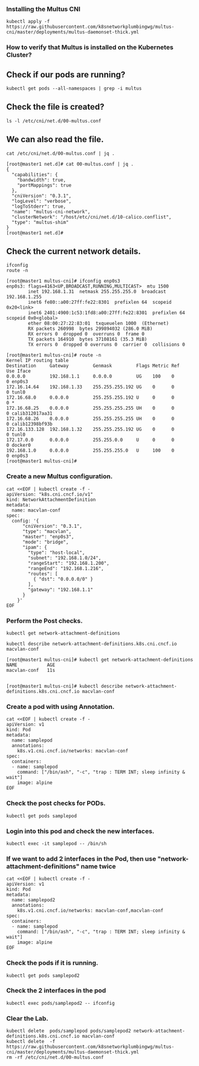 
### Installing the Multus CNI
```
kubectl apply -f https://raw.githubusercontent.com/k8snetworkplumbingwg/multus-cni/master/deployments/multus-daemonset-thick.yml
```

### How to verify that Multus is installed on the Kubernetes Cluster?
## Check if our pods are running?
```
kubectl get pods --all-namespaces | grep -i multus
```

## Check the file is created?
```
ls -l /etc/cni/net.d/00-multus.conf
```
## We can also read the file.
```
cat /etc/cni/net.d/00-multus.conf | jq .
```
```
[root@master1 net.d]# cat 00-multus.conf | jq .
{
  "capabilities": {
    "bandwidth": true,
    "portMappings": true
  },
  "cniVersion": "0.3.1",
  "logLevel": "verbose",
  "logToStderr": true,
  "name": "multus-cni-network",
  "clusterNetwork": "/host/etc/cni/net.d/10-calico.conflist",
  "type": "multus-shim"
}
[root@master1 net.d]# 
```

## Check the current network details.

```
ifconfig
route -n
```

```
[root@master1 multus-cni]# ifconfig enp0s3
enp0s3: flags=4163<UP,BROADCAST,RUNNING,MULTICAST>  mtu 1500
        inet 192.168.1.31  netmask 255.255.255.0  broadcast 192.168.1.255
        inet6 fe80::a00:27ff:fe22:8301  prefixlen 64  scopeid 0x20<link>
        inet6 2401:4900:1c53:1fd8:a00:27ff:fe22:8301  prefixlen 64  scopeid 0x0<global>
        ether 08:00:27:22:83:01  txqueuelen 1000  (Ethernet)
        RX packets 260998  bytes 299894032 (286.0 MiB)
        RX errors 0  dropped 0  overruns 0  frame 0
        TX packets 164910  bytes 37108161 (35.3 MiB)
        TX errors 0  dropped 0 overruns 0  carrier 0  collisions 0

[root@master1 multus-cni]# route -n
Kernel IP routing table
Destination     Gateway         Genmask         Flags Metric Ref    Use Iface
0.0.0.0         192.168.1.1     0.0.0.0         UG    100    0        0 enp0s3
172.16.14.64    192.168.1.33    255.255.255.192 UG    0      0        0 tunl0
172.16.68.0     0.0.0.0         255.255.255.192 U     0      0        0 *
172.16.68.25    0.0.0.0         255.255.255.255 UH    0      0        0 calib312017aa31
172.16.68.26    0.0.0.0         255.255.255.255 UH    0      0        0 calib12398bf93b
172.16.133.128  192.168.1.32    255.255.255.192 UG    0      0        0 tunl0
172.17.0.0      0.0.0.0         255.255.0.0     U     0      0        0 docker0
192.168.1.0     0.0.0.0         255.255.255.0   U     100    0        0 enp0s3
[root@master1 multus-cni]# 
```

### Create a new Multus configuration.
```
cat <<EOF | kubectl create -f -
apiVersion: "k8s.cni.cncf.io/v1"
kind: NetworkAttachmentDefinition
metadata:
  name: macvlan-conf
spec:
  config: '{
      "cniVersion": "0.3.1",
      "type": "macvlan",
      "master": "enp0s3",
      "mode": "bridge",
      "ipam": {
        "type": "host-local",
        "subnet": "192.168.1.0/24",
        "rangeStart": "192.168.1.200",
        "rangeEnd": "192.168.1.216",
        "routes": [
          { "dst": "0.0.0.0/0" }
        ],
        "gateway": "192.168.1.1"
      }
    }'
EOF
```

### Perform the Post checks.
```
kubectl get network-attachment-definitions
```
```
kubectl describe network-attachment-definitions.k8s.cni.cncf.io macvlan-conf 
```

```
[root@master1 multus-cni]# kubectl get network-attachment-definitions
NAME           AGE
macvlan-conf   11s


[root@master1 multus-cni]# kubectl describe network-attachment-definitions.k8s.cni.cncf.io macvlan-conf 
```

### Create a pod with using Annotation.

```
cat <<EOF | kubectl create -f -
apiVersion: v1
kind: Pod
metadata:
  name: samplepod
  annotations:
    k8s.v1.cni.cncf.io/networks: macvlan-conf
spec:
  containers:
  - name: samplepod
    command: ["/bin/ash", "-c", "trap : TERM INT; sleep infinity & wait"]
    image: alpine
EOF
```

### Check the post checks for PODs.
```
kubectl get pods samplepod 
```

### Login into this pod and check the new interfaces.
```
kubectl exec -it samplepod -- /bin/sh
```

### If we want to add 2 interfaces in the Pod, then use "network-attachment-definitions" name twice
```
cat <<EOF | kubectl create -f -
apiVersion: v1
kind: Pod
metadata:
  name: samplepod2
  annotations:
    k8s.v1.cni.cncf.io/networks: macvlan-conf,macvlan-conf
spec:
  containers:
  - name: samplepod
    command: ["/bin/ash", "-c", "trap : TERM INT; sleep infinity & wait"]
    image: alpine
EOF
```
### Check the pods if it is running.
```
kubectl get pods samplepod2
```

### Check the 2 interfaces in the pod
```
kubectl exec pods/samplepod2 -- ifconfig
```

### Clear the Lab. 
```
kubectl delete  pods/samplepod pods/samplepod2 network-attachment-definitions.k8s.cni.cncf.io macvlan-conf 
kubectl delete  -f https://raw.githubusercontent.com/k8snetworkplumbingwg/multus-cni/master/deployments/multus-daemonset-thick.yml
rm -rf /etc/cni/net.d/00-multus.conf
```
